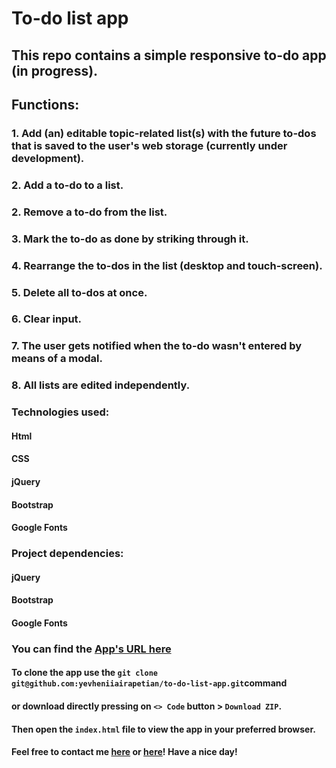 # To-do list app
## This repo contains a simple responsive to-do app (in progress).
## Functions:
### 1. Add (an) editable topic-related list(s) with the future to-dos that is saved to the user's web storage (currently under development).
### 2. Add a to-do to a list.
### 2. Remove a to-do from the list.
### 3. Mark the to-do as done by striking through it.
### 4. Rearrange the to-dos in the list (desktop and touch-screen).
### 5. Delete all to-dos at once.
### 6. Clear input.
### 7. The user gets notified when the to-do wasn't entered by means of a modal.
### 8. All lists are edited independently.
### Technologies used:
#### Html
#### CSS
#### jQuery
#### Bootstrap
#### Google Fonts
### Project dependencies:
#### jQuery
#### Bootstrap
#### Google Fonts
### You can find the [App's URL here](https://yevheniiairapetian.github.io/to-do-list-app/)
#### To clone the app use the `git clone git@github.com:yevheniiairapetian/to-do-list-app.git`command 
#### or download directly pressing on `<> Code` button > `Download ZIP`. 
#### Then open the `index.html` file to view the app in your preferred browser.
#### Feel free to contact me [here](https://www.linkedin.com/in/yevhenii-airapetian/) or [here](mailto:sonkozhenia11@gmail.com)! Have a nice day!


